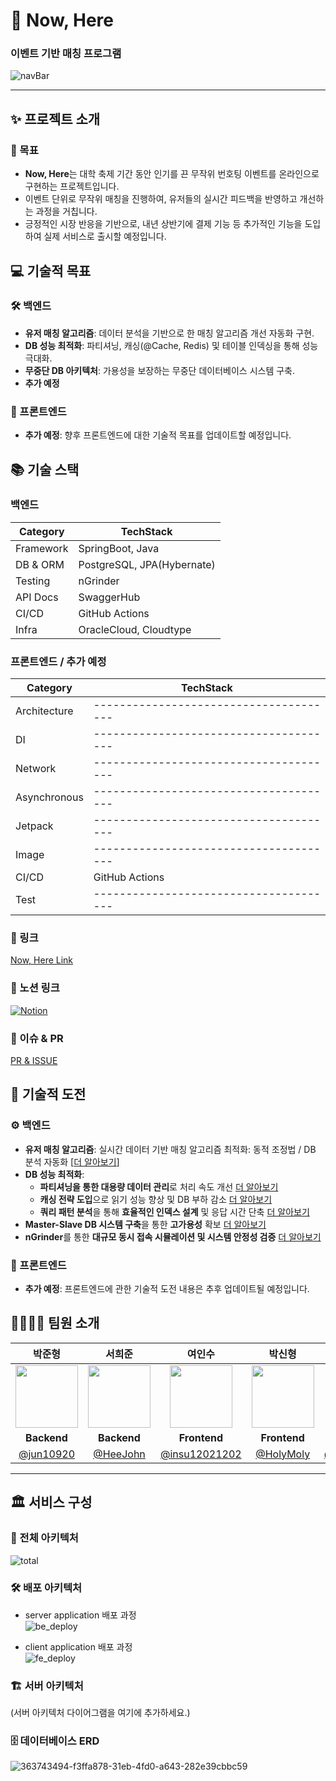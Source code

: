 
# 🌟 Now, Here

<h3>이벤트 기반 매칭 프로그램</h3>

![navBar](https://github.com/user-attachments/assets/8f5606ad-1206-4c55-bb47-e1f22538e273)

</div>

---

## ✨ 프로젝트 소개

### 🎯 목표
- **Now, Here**는 대학 축제 기간 동안 인기를 끈 무작위 번호팅 이벤트를 온라인으로 구현하는 프로젝트입니다.
- 이벤트 단위로 무작위 매칭을 진행하여, 유저들의 실시간 피드백을 반영하고 개선하는 과정을 거칩니다.
- 긍정적인 시장 반응을 기반으로, 내년 상반기에 결제 기능 등 추가적인 기능을 도입하여 실제 서비스로 출시할 예정입니다.

## 💻 기술적 목표

### 🛠 백엔드
- **유저 매칭 알고리즘**: 데이터 분석을 기반으로 한 매칭 알고리즘 개선 자동화 구현.
- **DB 성능 최적화**: 파티셔닝, 캐싱(@Cache, Redis) 및 테이블 인덱싱을 통해 성능 극대화.
- **무중단 DB 아키텍처**: 가용성을 보장하는 무중단 데이터베이스 시스템 구축.
- **추가 예정**

### 🎨 프론트엔드
- **추가 예정**: 향후 프론트엔드에 대한 기술적 목표를 업데이트할 예정입니다.

## 📚 기술 스택
### 백엔드
| Category   | TechStack                  |
| ---------- |----------------------------|
| Framework  | SpringBoot, Java           |
| DB & ORM   | PostgreSQL, JPA(Hybernate) |
| Testing    | nGrinder                   |
| API Docs   | SwaggerHub                 |
| CI/CD      | GitHub Actions             |
| Infra      | OracleCloud, Cloudtype     |

### 프론트엔드 / 추가 예정
| Category      | TechStack                              |
| ------------- | -------------------------------------- |
| Architecture  |  -------------------------------------- |
| DI            |  --------------------------------------                            |
| Network       | -------------------------------------- |
| Asynchronous  |  --------------------------------------                     |
| Jetpack       |  -------------------------------------- |
| Image         |  --------------------------------------                                 |
| CI/CD         | GitHub Actions                         |
| Test          |  --------------------------------------                                |

### 🔗 링크
[Now, Here Link](https://www.now-here.site)

### 📑 노션 링크
[![Notion](https://img.shields.io/badge/Notion-Now_Here-%23000000?style=for-the-badge&logo=notion&logoColor=white)](https://heejohn.notion.site/Now-here-f93e5f11396f44cb8618d7be3d525b9c?pvs=4)

### 🤔 이슈 & PR
[PR & ISSUE](https://github.com/now-here-5/now-here/issues)


## 🚀 기술적 도전

### ⚙️ 백엔드
- **유저 매칭 알고리즘**: 실시간 데이터 기반 매칭 알고리즘 최적화: 동적 조정법 / DB 분석 자동화 [[더 알아보기](https://jun10920.tistory.com/38)]
- **DB 성능 최적화**:
  - **파티셔닝을 통한 대용량 데이터 관리**로 처리 속도 개선 [더 알아보기]()
  - **캐싱 전략 도입**으로 읽기 성능 향상 및 DB 부하 감소 [더 알아보기]()
  - **쿼리 패턴 분석**을 통해 **효율적인 인덱스 설계** 및 응답 시간 단축 [더 알아보기]()
-  **Master-Slave DB 시스템 구축**을 통한 **고가용성** 확보 [더 알아보기]()
- **nGrinder**를 통한 **대규모 동시 접속 시뮬레이션 및 시스템 안정성 검증** [더 알아보기]()

### 🎨 프론트엔드
- **추가 예정**: 프론트엔드에 관한 기술적 도전 내용은 추후 업데이트될 예정입니다.

## 👨‍👩‍👧‍👦 팀원 소개
| 박준형 | 서희준 | 여인수 | 박신형 | 김혜윤 |
| :---: | :---: | :---: | :---: | :---: |
| <img src="https://github.com/jun10920.png" width="100"/> | <img src="https://github.com/HeeJohn.png" width="100"/> | <img src="https://github.com/insu12021202.png" width="100"/> | <img src="https://github.com/HolMoly.png" width="100"/> | <img src="https://github.com/haeyun0327.png" width="100"/> |
| **Backend** | **Backend** | **Frontend** | **Frontend** | **PM** |
| [@jun10920](https://github.com/jun10920) | [@HeeJohn](https://github.com/HeeJohn) | [@insu12021202](https://github.com/insu12021202) | [@HolyMoly](https://github.com/HolMoly) | [@haeyun0327](https://github.com/haeyun0327) |

---

## 🏛️ 서비스 구성

### 🧩 전체 아키텍처 
![total](https://github.com/user-attachments/assets/b9aca9fc-7445-45b4-a3f3-32eab91bbcfc)


### 🛠 배포 아키텍처
- server application 배포 과정 <br>
  ![be_deploy](https://github.com/user-attachments/assets/10e041ac-9aff-413f-b0c8-695f2c60344d)


- client application 배포 과정 <br>
  ![fe_deploy](https://github.com/user-attachments/assets/b482a1c7-50aa-4f78-ae70-b22b3e5757ce)




### 🏗️ 서버 아키텍처
(서버 아키텍처 다이어그램을 여기에 추가하세요.)

### 🗄️ 데이터베이스 ERD
![363743494-f3ffa878-31eb-4fd0-a643-282e39cbbc59](https://github.com/user-attachments/assets/08ec21eb-f46c-4f97-b919-09f7eb5e160e)

